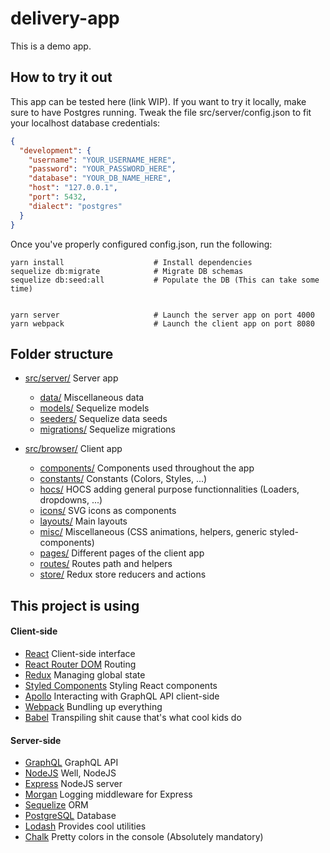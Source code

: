 # delivery-app

This is a demo app.

## How to try it out

This app can be tested here (link WIP).
If you want to try it locally, make sure to have Postgres running.
Tweak the file src/server/config.json to fit your localhost database credentials:

```json
{
  "development": {
    "username": "YOUR_USERNAME_HERE",
    "password": "YOUR_PASSWORD_HERE",
    "database": "YOUR_DB_NAME_HERE",
    "host": "127.0.0.1",
    "port": 5432,
    "dialect": "postgres"
  }
}
```

Once you've properly configured config.json, run the following:

```
yarn install                    # Install dependencies
sequelize db:migrate            # Migrate DB schemas
sequelize db:seed:all           # Populate the DB (This can take some time)


yarn server                     # Launch the server app on port 4000
yarn webpack                    # Launch the client app on port 8080
```

## Folder structure

* [src/server/](./src/server/) Server app
    * [data/](./src/server/data/) Miscellaneous data
    * [models/](./src/server/models/) Sequelize models
    * [seeders/](./src/server/seeders/) Sequelize data seeds
    * [migrations/](./src/server/migrations/) Sequelize migrations

* [src/browser/](./src/browser/) Client app
    * [components/](./src/browser/components/) Components used throughout the app
    * [constants/](./src/browser/constants/) Constants (Colors, Styles, ...)
    * [hocs/](./src/browser/hocs/) HOCS adding general purpose functionnalities (Loaders, dropdowns, ...)
    * [icons/](./src/browser/icons/) SVG icons as components
    * [layouts/](./src/browser/layouts/) Main layouts
    * [misc/](./src/browser/misc/) Miscellaneous (CSS animations, helpers, generic styled-components)
    * [pages/](./src/browser/pages/) Different pages of the client app
    * [routes/](./src/browser/routes/) Routes path and helpers
    * [store/](./src/browser/store/) Redux store reducers and actions

## This project is using
#### Client-side
* [React](https://reactjs.org/) Client-side interface
* [React Router DOM](https://www.npmjs.com/package/react-router-dom) Routing
* [Redux](https://redux.js.org/) Managing global state
* [Styled Components](https://www.styled-components.com/) Styling React components
* [Apollo](https://github.com/apollographql) Interacting with GraphQL API client-side
* [Webpack](https://webpack.js.org/) Bundling up everything
* [Babel](https://babeljs.io/) Transpiling shit cause that's what cool kids do

#### Server-side

* [GraphQL](https://graphql.org/) GraphQL API
* [NodeJS](https://nodejs.org/en/) Well, NodeJS
* [Express](https://expressjs.com/) NodeJS server
* [Morgan](https://github.com/expressjs/morgan) Logging middleware for Express
* [Sequelize](http://docs.sequelizejs.com/) ORM
* [PostgreSQL](https://www.postgresql.org/) Database
* [Lodash](https://lodash.com/) Provides cool utilities
* [Chalk](https://github.com/chalk/chalk) Pretty colors in the console (Absolutely mandatory)

